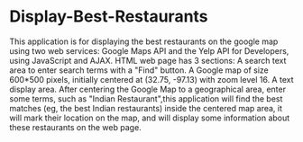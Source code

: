 # Display-Best-Restaurants
This application is for displaying the best restaurants on the google map using two web services: Google Maps API and the Yelp API for Developers, using JavaScript and AJAX.
HTML web page has 3 sections:
A search text area to enter search terms with a "Find" button.
A Google map of size 600*500 pixels, initially centered at (32.75, -97.13) with zoom level 16.
A text display area.
After centering the Google Map to a geographical area, enter some terms, such as "Indian Restaurant",this application will find the best matches (eg, the best Indian restaurants) inside the centered map area, it will mark their location on the map, and will display some information about these restaurants on the web page.
